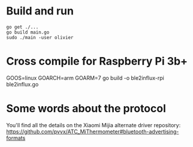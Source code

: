 

# Build and run 

```
go get ./...
go build main.go 
sudo ./main -user olivier
```

# Cross compile for Raspberry Pi 3b+

GOOS=linux GOARCH=arm GOARM=7 go build -o ble2influx-rpi ble2influx.go


# Some words about the protocol 

You'll find all the details on the Xiaomi Mijia alternate driver repository:
https://github.com/pvvx/ATC_MiThermometer#bluetooth-advertising-formats
